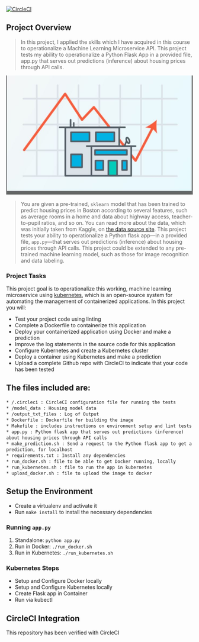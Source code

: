 [![CircleCI](https://circleci.com/gh/Myraa/OperationalizeMachineLearningAPI.svg?style=svg)](https://circleci.com/gh/Myraa/OperationalizeMachineLearningAPI)

## Project Overview

>In this project, I applied the skills which I have acquired in this course to operationalize a Machine Learning Microservice API. This project tests my ability to operationalize a Python Flask App in a provided file, app.py that serves out predictions (inference) about housing prices through API calls.

![img-1](/housingpriceimage.JPG)


>You are given a pre-trained, `sklearn` model that has been trained to predict housing prices in Boston according to several features, such as average rooms in a home and data about highway access, teacher-to-pupil ratios, and so on. You can read more about the data, which was initially taken from Kaggle, on [the data source site](https://www.kaggle.com/c/boston-housing). This project tests your ability to operationalize a Python flask app—in a provided file, `app.py`—that serves out predictions (inference) about housing prices through API calls. This project could be extended to any pre-trained machine learning model, such as those for image recognition and data labeling.

### Project Tasks

This project goal is to operationalize this working, machine learning microservice using [kubernetes](https://kubernetes.io/), which is an open-source system for automating the management of containerized applications. In this project you will:
* Test your project code using linting
* Complete a Dockerfile to containerize this application
* Deploy your containerized application using Docker and make a prediction
* Improve the log statements in the source code for this application
* Configure Kubernetes and create a Kubernetes cluster
* Deploy a container using Kubernetes and make a prediction
* Upload a complete Github repo with CircleCI to indicate that your code has been tested

## The files included are:
```sh.
* /.circleci : CircleCI configuration file for running the tests
* /model_data : Housing model data
* /output_txt_files : Log of Output 
* Dockerfile : Dockerfile for building the image 
* Makefile : includes instructions on environment setup and lint tests
* app.py : Python flask app that serves out predictions (inference) about housing prices through API calls
* make_prediction.sh : Send a request to the Python flask app to get a prediction, for localhost 
* requirements.txt : Install any dependencies 
* run_docker.sh : file to be able to get Docker running, locally
* run_kubernetes.sh : file to run the app in kubernetes
* upload_docker.sh : file to upload the image to docker
```
## Setup the Environment

* Create a virtualenv and activate it
* Run `make install` to install the necessary dependencies

### Running `app.py`

1. Standalone:  `python app.py`
2. Run in Docker:  `./run_docker.sh`
3. Run in Kubernetes:  `./run_kubernetes.sh`

### Kubernetes Steps

* Setup and Configure Docker locally
* Setup and Configure Kubernetes locally
* Create Flask app in Container
* Run via kubectl

## CircleCI Integration

This repository has been verified with CircleCI

